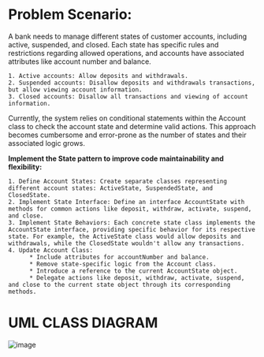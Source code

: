 # **Problem Scenario:** 

A bank needs to manage different states of customer accounts, including active, suspended, and closed. Each state has specific rules and restrictions regarding allowed operations, and accounts have associated attributes like account number and balance.

    1. Active accounts: Allow deposits and withdrawals.
    2. Suspended accounts: Disallow deposits and withdrawals transactions, but allow viewing account information.
    3. Closed accounts: Disallow all transactions and viewing of account information.

Currently, the system relies on conditional statements within the Account class to check the account state and determine valid actions. This approach becomes cumbersome and error-prone as the number of states and their associated logic grows.

 **Implement the State pattern to improve code maintainability and flexibility:**

    1. Define Account States: Create separate classes representing different account states: ActiveState, SuspendedState, and ClosedState.
    2. Implement State Interface: Define an interface AccountState with methods for common actions like deposit, withdraw, activate, suspend, and close.
    3. Implement State Behaviors: Each concrete state class implements the AccountState interface, providing specific behavior for its respective state. For example, the ActiveState class would allow deposits and withdrawals, while the ClosedState wouldn't allow any transactions.
    4. Update Account Class:
          * Include attributes for accountNumber and balance.
          * Remove state-specific logic from the Account class.
          * Introduce a reference to the current AccountState object.
          * Delegate actions like deposit, withdraw, activate, suspend, and close to the current state object through its corresponding methods.






# **UML CLASS DIAGRAM**

![image](https://github.com/Nayunnie1/CS1_StatePattern/assets/58744536/c8a27b26-b0dc-48fc-8c20-c45390067e06)
